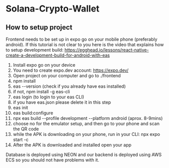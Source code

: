 # Solana-Crypto-Wallet

## How to setup project
Frontend needs to be set up in expo go on your mobile phone (preferably android).
If this tutorial is not clear to you here is the video that explains how to setup development build:
https://egghead.io/lessons/react-native-create-a-development-build-for-android-with-eas
  1. Install expo go on your device
  2. You need to create expo.dev account: https://expo.dev/
  3. Open project on your computer and go to ./frontend
  4. npm install
  5. eas --version (check if you already have eas installed)
  6. if not, npm install -g eas-cli
  7. eas login (to login to your eas CLI)
  8. if you have eas.json please delete it in this step
  9. eas init
  10. eas build:configure
  11. npx eas build --profile development --platform android (aprox. 8-9mins)
  12. choose no for the emulator setup, and then go to your phone and scan the QR code
  13. while the APK is downloading on your phone, run in your CLI: npx expo start -c
  14. After the APK is downloaded and installed open your app

Database is deployed using NEON and our backend is deployed using AWS ECS so you should not have problems with it.
